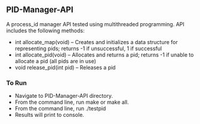## PID-Manager-API

A process_id manager API tested using multithreaded programming. API includes the following methods:

* int allocate_map(void) – Creates and initializes a data structure for representing pids; returns -1 if unsuccessful, 1 if     successful
* int allocate_pid(void) – Allocates and returns a pid; returns -1 if unable to allocate a pid (all pids are in use)
* void release_pid(int pid) – Releases a pid

### To Run
* Navigate to PID-Manager-API directory.
* From the command line, run make or make all.
* From the command line, run ./testpid
* Results will print to console.

